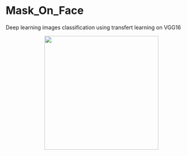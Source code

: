 # Mask_On_Face

Deep learning images classification using transfert learning on VGG16



<p align="center">
  <img width="300" height="300" src="https://user-images.githubusercontent.com/70579768/156454012-af770558-93c0-4364-9d6e-ccb8a4fe5e93.jpg">
</p>
